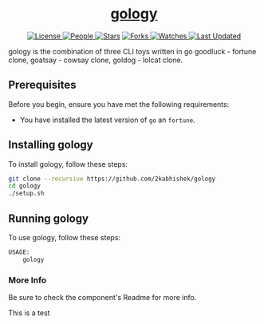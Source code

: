<div align = "center">

<h1><a href="https://2kabhishek.github.io/gology">gology</a></h1>

<a href="https://github.com/2KAbhishek/gology/blob/main/LICENSE">
<img alt="License" src="https://img.shields.io/github/license/2kabhishek/gology?style=flat&color=eee&label="> </a>

<a href="https://github.com/2KAbhishek/gology/graphs/contributors">
<img alt="People" src="https://img.shields.io/github/contributors/2kabhishek/gology?style=flat&color=ffaaf2&label=People"> </a>

<a href="https://github.com/2KAbhishek/gology/stargazers">
<img alt="Stars" src="https://img.shields.io/github/stars/2kabhishek/gology?style=flat&color=98c379&label=Stars"></a>

<a href="https://github.com/2KAbhishek/gology/network/members">
<img alt="Forks" src="https://img.shields.io/github/forks/2kabhishek/gology?style=flat&color=66a8e0&label=Forks"> </a>

<a href="https://github.com/2KAbhishek/gology/watchers">
<img alt="Watches" src="https://img.shields.io/github/watchers/2kabhishek/gology?style=flat&color=f5d08b&label=Watches"> </a>

<a href="https://github.com/2KAbhishek/gology/pulse">
<img alt="Last Updated" src="https://img.shields.io/github/last-commit/2kabhishek/gology?style=flat&color=e06c75&label="> </a>

</div>

gology is the combination of three CLI toys written in go goodluck - fortune clone, goatsay - cowsay clone, goldog - lolcat clone.

## Prerequisites

Before you begin, ensure you have met the following requirements:

- You have installed the latest version of `go` an `fortune`.

## Installing gology

To install gology, follow these steps:

```bash
git clone --recursive https://github.com/2kabhishek/gology
cd gology
./setup.sh
```

## Running gology

To use gology, follow these steps:

```bash
USAGE:
    gology
```

### More Info

Be sure to check the component's Readme for more info.

This is a test


